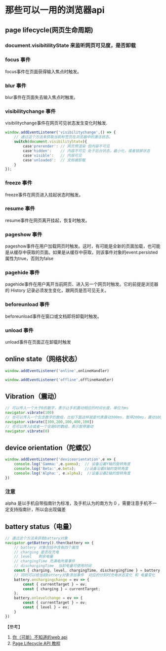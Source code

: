 # 那些可以一用的浏览器api

## page lifecycle(网页生命周期)

### document.visibitilityState 来监听网页可见度，是否卸载

### focus 事件

focus事件在页面获得输入焦点时触发。

### blur 事件
blur事件在页面失去输入焦点时触发。

### visibilitychange 事件
visibilitychange事件在网页可见状态发生变化时触发.
```js
window.addEventListener('visibilitychange',() => {
    // 通过这个方法来获取当前标签页在浏览器中的激活状态。
    switch(document.visibilityState){
        case'prerender': // 网页预渲染 但内容不可见
        case'hidden':    // 内容不可见 处于后台状态，最小化，或者锁屏状态
        case'visible':   // 内容可见
        case'unloaded':  // 文档被卸载
    }
});
```

### freeze 事件

freeze事件在网页进入挂起状态时触发。

### resume 事件
resume事件在网页离开挂起，恢复时触发。

### pageshow 事件

pageshow事件在用户加载网页时触发。这时，有可能是全新的页面加载，也可能是从缓存中获取的页面。如果是从缓存中获取，则该事件对象的event.persisted属性为true，否则为false

### pagehide 事件
pagehide事件在用户离开当前网页、进入另一个网页时触发。它的前提是浏览器的 History 记录必须发生变化，跟网页是否可见无关。

### beforeunload 事件
beforeunload事件在窗口或文档即将卸载时触发。

### unload 事件
unload事件在页面正在卸载时触发

## online state（网络状态）
```js
window.addEventListener('online',onlineHandler)

window.addEventListener('offline',offlineHandler)
```

## Vibration（震动）
```js
// 可以传入一个大于0的数字，表示让手机震动相应的时间长度，单位为ms
navigator.vibrate(100)
// 也可以传入一个包含数字的数组，比如下面这样就是代表震动300ms，暂停200ms，震动100ms，暂停400ms，震动100ms
navigator.vibrate([300,200,100,400,100])
// 也可以传入0或者一个全是0的数组，表示暂停震动
navigator.vibrate(0)
```

## device orientation（陀螺仪）
```js
window.addEventListener('deviceorientation',e => {
    console.log('Gamma:',e.gamma);  // 设备沿着Y轴的旋转角度
    console.log('Beta:',e.beta);    //设备沿着X轴的旋转角度
    console.log('Alpha:', e.alpha);  //设备沿着Z轴的旋转角度
})
```

### 注意

alpha 是以手机自带指南针为标准，及手机认为的南方为 0 ，需要注意手机不一定支持指南针，所以会出现偏差

## battery status（电量）
```js
// 通过这个方法来获取battery对象
navigator.getBattery().then(battery => {
    // battery 对象包括中含有四个属性
    // charging 是否在充电
    // level   剩余电量
    // chargingTime 充满电所需事件
    // dischargingTime  当前电量可使用时间
    const { charging, level, chargingTime, dischargingTime } = battery;
    // 同时可以给当前battery对象添加事件  对应的分别时充电状态变化 和 电量变化
    battery.onchargingchange = ev => {
        const { currentTarget } = ev;
        const { charging } = currentTarget;
    };
    battery.onlevelchange = ev => {
        const { currentTarget } = ev;
        const { level } = ev;
    }
})
```

【参考】

1. [你（可能）不知道的web api](https://juejin.im/post/5c1606d9f265da613d7bf7a4)
2. [Page Lifecycle API 教程](http://www.ruanyifeng.com/blog/2018/11/page_lifecycle_api.html)
